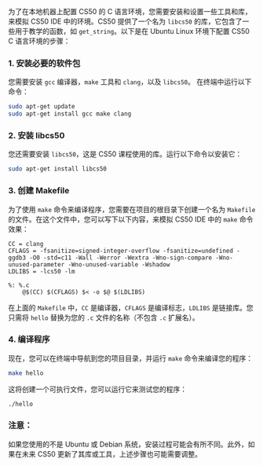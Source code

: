 为了在本地机器上配置 CS50 的 C 语言环境，您需要安装和设置一些工具和库，来模拟 CS50 IDE 中的环境。CS50 提供了一个名为 `libcs50` 的库，它包含了一些用于教学的函数，如 `get_string`。以下是在 Ubuntu Linux 环境下配置 CS50 C 语言环境的步骤：

### 1. 安装必要的软件包

您需要安装 `gcc` 编译器，`make` 工具和 `clang`，以及 `libcs50`。
在终端中运行以下命令：

```sh
sudo apt-get update
sudo apt-get install gcc make clang
```

### 2. 安装 libcs50

您还需要安装 `libcs50`，这是 CS50 课程使用的库。运行以下命令以安装它：

```sh
sudo apt-get install libcs50
```

### 3. 创建 Makefile

为了使用 `make` 命令来编译程序，您需要在项目的根目录下创建一个名为 `Makefile` 的文件。在这个文件中，您可以写下以下内容，来模拟 CS50 IDE 中的 `make` 命令效果：

```make
CC = clang
CFLAGS = -fsanitize=signed-integer-overflow -fsanitize=undefined -ggdb3 -O0 -std=c11 -Wall -Werror -Wextra -Wno-sign-compare -Wno-unused-parameter -Wno-unused-variable -Wshadow
LDLIBS = -lcs50 -lm

%: %.c
	@$(CC) $(CFLAGS) $< -o $@ $(LDLIBS)
```

在上面的 `Makefile` 中，`CC` 是编译器，`CFLAGS` 是编译标志，`LDLIBS` 是链接库。您只需将 `hello` 替换为您的 `.c` 文件的名称（不包含 `.c` 扩展名）。

### 4. 编译程序

现在，您可以在终端中导航到您的项目目录，并运行 `make` 命令来编译您的程序：

```sh
make hello
```

这将创建一个可执行文件，您可以运行它来测试您的程序：

```sh
./hello
```

### 注意：

如果您使用的不是 Ubuntu 或 Debian 系统，安装过程可能会有所不同。此外，如果在未来 CS50 更新了其库或工具，上述步骤也可能需要调整。
